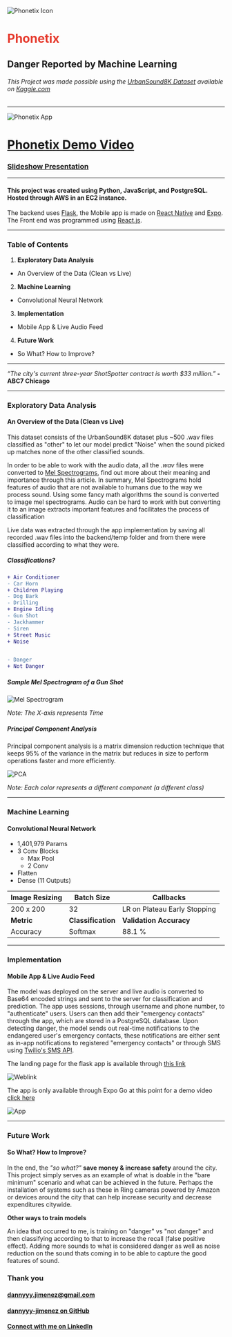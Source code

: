 ![Phonetix Icon](./frontend/public/icon.png)
# <span style="color:#E63B2E">Phonetix</span>
## Danger Reported by Machine Learning
###### This Project was made possible using the [UrbanSound8K Dataset](https://www.kaggle.com/chrisfilo/urbansound8k) available on [Kaggle.com](https://www.kaggle.com)

---

![Phonetix App](https://res.cloudinary.com/lgxy/video/upload/v1628610866/phonetix.png)
# [Phonetix Demo Video](https://res.cloudinary.com/lgxy/video/upload/v1628610866/phonetix.mov)

### [Slideshow Presentation](https://docs.google.com/presentation/d/1Cg5-jVbWpvLKC905xI4rTFVctSkZRl9b4V15AI0h-TQ/edit?usp=sharing)

---

#### This project was created using Python, JavaScript, and PostgreSQL. Hosted through AWS in an EC2 instance.
The backend uses [Flask](https://flask.palletsprojects.com/en/2.0.x/), the Mobile app is made on [React Native](https://reactnative.dev/) and [Expo](https://expo.dev/). The Front end was programmed using [React.js](https://reactjs.org/).

---

### __Table of Contents__

1. __Exploratory Data Analysis__
  * An Overview of the Data (Clean vs Live)


2. __Machine Learning__
  * Convolutional Neural Network


3. __Implementation__
  * Mobile App & Live Audio Feed


4. __Future Work__
  * So What? How to Improve?

---

*“The city's current three-year ShotSpotter contract is worth $33 million.”* __-ABC7 Chicago__

---

### __Exploratory Data Analysis__
#### An Overview of the Data (Clean vs Live)

This dataset consists of the UrbanSound8K dataset plus ~500 .wav files classified as "other" to let our model predict "Noise" when the sound picked up matches none of the other classified sounds.

In order to be able to work with the audio data, all  the *.wav* files were converted to [Mel Spectrograms](https://towardsdatascience.com/getting-to-know-the-mel-spectrogram-31bca3e2d9d0), find out more about their meaning and importance through this article. In summary, Mel Spectrograms hold features of audio that are not available to humans due to the way we process sound. Using some fancy math algorithms the sound is converted to image mel spectrograms. Audio  can be hard to work with but converting it to an image extracts important features and facilitates the process of classification

Live data was extracted through the app implementation by saving all recorded .wav files into the backend/temp folder and from there were classified according to what they were.

##### Classifications?

```diff
+ Air Conditioner
- Car Horn
+ Children Playing
- Dog Bark
- Drilling
+ Engine Idling
- Gun Shot
- Jackhammer
- Siren
+ Street Music
+ Noise


- Danger
+ Not Danger
```

##### Sample Mel Spectrogram of a Gun Shot

![Mel Spectrogram](./plots/72259-1-6-0.wav.png)

*Note: The X-axis represents Time*

##### Principal Component Analysis
Principal component analysis is a matrix dimension reduction technique that keeps 95% of the variance in the matrix but reduces in size to perform operations faster and more efficiently.

![PCA](./plots/pca.png)

*Note: Each color represents a different component (a different class)*

---

### __Machine Learning__
#### Convolutional Neural Network

* 1,401,979 Params
* 3 Conv Blocks
  * Max Pool
  * 2 Conv
* Flatten
* Dense (11 Outputs)



| __Image Resizing__ | __Batch Size__     | __Callbacks__                |
|--------------------|--------------------|------------------------------|
| 200 x 200          | 32                 | LR on Plateau Early Stopping |
| __Metric__         | __Classification__ | __Validation Accuracy__      |
| Accuracy           | Softmax            | 88.1 %                       |

------

### __Implementation__
#### Mobile App & Live Audio Feed

The model was deployed on the server and live audio is converted to Base64 encoded strings and sent to the server for classification and prediction. The app uses sessions, through username and phone number, to "authenticate" users. Users can then add their "emergency contacts" through the app, which are stored in a PostgreSQL database. Upon detecting danger, the model sends out real-time notifications to the endangered user's emergency contacts, these notifications are either sent as in-app notifications to registered "emergency contacts" or through SMS using [Twilio's SMS API](https://www.twilio.com/).

The landing page for the flask app is available through [this link](https://d1kx3aye6l7gaf.cloudfront.net/
)

![Weblink](https://res.cloudinary.com/lgxy/video/upload/c_scale,w_1200,q_100/v1628611359/web_gif.gif)


The app is only available through Expo Go at this point for a demo video [click here](https://res.cloudinary.com/lgxy/video/upload/v1628610866/phonetix.mov)

![App](https://res.cloudinary.com/lgxy/video/upload/c_scale,w_500,q_100/v1628611583/app_gif.gif)

------

### __Future Work__
#### So What? How to Improve?

In the end, the _"so what?"_ __save money & increase safety__ around the city. This project simply serves as an example of what is doable in the "bare minimum" scenario and what can be achieved in the future. Perhaps the installation of systems such as these in Ring cameras powered by Amazon or devices around the city that can help increase security and decrease expenditures citywide.

**Other ways to train models**

An idea that occurred to me, is training on "danger" vs "not danger" and then classifying according to that to increase the recall (false positive effect). Adding more sounds to what is considered danger as well as noise reduction on the sound thats coming in to be able to capture the good features of sound.

### Thank you

#### [dannyyy.jimenez@gmail.com](mailto:dannyyy.jimenez@gmail.com)
#### [dannyyy-jimenez on GitHub](https://github.com/dannyyy-jimenez)
#### [Connect with me on LinkedIn](https://www.linkedin.com/in/dannyyy/)
